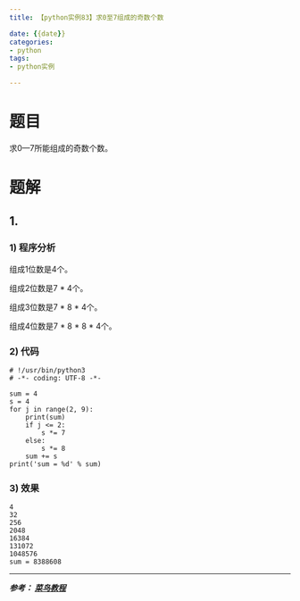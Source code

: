 ```yaml
---
title: 【python实例83】求0至7组成的奇数个数

date: {{date}}
categories:
- python
tags:
- python实例

---
```

# 题目
求0—7所能组成的奇数个数。

# 题解
## 1.
### 1) 程序分析
组成1位数是4个。

组成2位数是7 * 4个。

组成3位数是7 * 8 * 4个。

组成4位数是7 * 8 * 8 * 4个。
### 2) 代码

```
# !/usr/bin/python3
# -*- coding: UTF-8 -*-

sum = 4
s = 4
for j in range(2, 9):
    print(sum)
    if j <= 2:
        s *= 7
    else:
        s *= 8
    sum += s
print('sum = %d' % sum)

```

### 3) 效果
```
4
32
256
2048
16384
131072
1048576
sum = 8388608
```


---
***参考：
[菜鸟教程](https://www.runoob.com/python/python-100-examples.html)***
